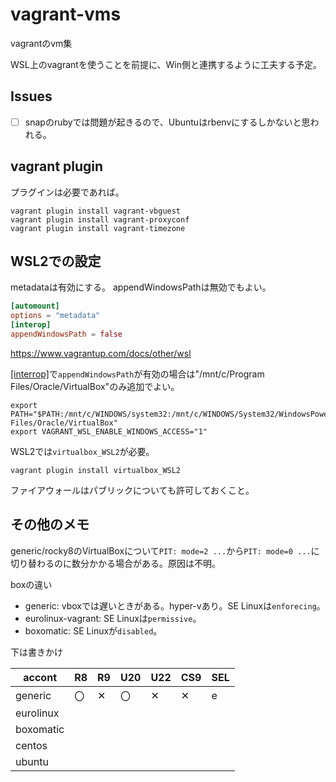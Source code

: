 # vagrant-vms
vagrantのvm集

WSL上のvagrantを使うことを前提に、Win側と連携するように工夫する予定。

## Issues

- [ ] snapのrubyでは問題が起きるので、Ubuntuはrbenvにするしかないと思われる。

## vagrant plugin

プラグインは必要であれば。

```
vagrant plugin install vagrant-vbguest
vagrant plugin install vagrant-proxyconf
vagrant plugin install vagrant-timezone
```

## WSL2での設定

metadataは有効にする。
appendWindowsPathは無効でもよい。

```/etc/wsl.conf
[automount]
options = "metadata"
[interop]
appendWindowsPath = false
```

https://www.vagrantup.com/docs/other/wsl

[[interrop]](https://docs.microsoft.com/en-us/windows/wsl/wsl-config#interop-settings)で`appendWindowsPath`が有効の場合は"/mnt/c/Program Files/Oracle/VirtualBox"のみ追加でよい。

```.bashrc
export PATH="$PATH:/mnt/c/WINDOWS/system32:/mnt/c/WINDOWS/System32/WindowsPowerShell/v1.0:/mnt/c/Apps/HashiCorp/Vagrant/bin:/mnt/c/Program Files/Oracle/VirtualBox"
export VAGRANT_WSL_ENABLE_WINDOWS_ACCESS="1"
```

WSL2では`virtualbox_WSL2`が必要。

```
vagrant plugin install virtualbox_WSL2
```

ファイアウォールはパブリックについても許可しておくこと。

## その他のメモ

generic/rocky8のVirtualBoxについて`PIT: mode=2 ...`から`PIT: mode=0 ...`に切り替わるのに数分かかる場合がある。原因は不明。

boxの違い

- generic: vboxでは遅いときがある。hyper-vあり。SE Linuxは`enforecing`。
- eurolinux-vagrant: SE Linuxは`permissive`。
- boxomatic: SE Linuxが`disabled`。

下は書きかけ

|accont   |R8 |R9 |U20|U22|CS9|SEL|
|---------|---|---|---|---|---|---|
|generic  |〇 |✕ |〇 |✕ |✕ |e  |
|eurolinux|
|boxomatic|
|centos   |
|ubuntu   |